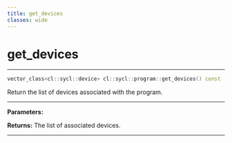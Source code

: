 ```yaml
---
title: get_devices
classes: wide
---
```

# get_devices

---

```cpp
vector_class<cl::sycl::device> cl::sycl::program::get_devices() const
```


Return the list of devices associated with the program. 


---
**Parameters:**

**Returns:** The list of associated devices. 

---
